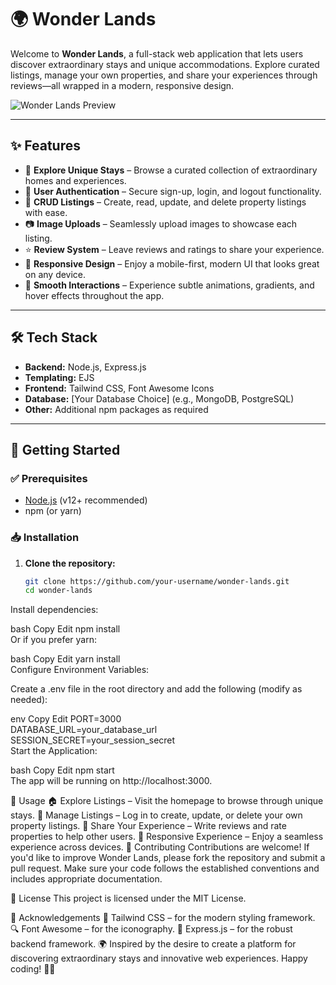 # 🌍 Wonder Lands  

Welcome to **Wonder Lands**, a full-stack web application that lets users discover extraordinary stays and unique accommodations. Explore curated listings, manage your own properties, and share your experiences through reviews—all wrapped in a modern, responsive design.  

![Wonder Lands Preview](your-image-url-here)  

---

## ✨ Features  

- 🌟 **Explore Unique Stays** – Browse a curated collection of extraordinary homes and experiences.  
- 🔐 **User Authentication** – Secure sign-up, login, and logout functionality.  
- 🏡 **CRUD Listings** – Create, read, update, and delete property listings with ease.  
- 📷 **Image Uploads** – Seamlessly upload images to showcase each listing.  
- ⭐ **Review System** – Leave reviews and ratings to share your experience.  
- 📱 **Responsive Design** – Enjoy a mobile-first, modern UI that looks great on any device.  
- 🎨 **Smooth Interactions** – Experience subtle animations, gradients, and hover effects throughout the app.  

---

## 🛠 Tech Stack  

- **Backend:** Node.js, Express.js  
- **Templating:** EJS  
- **Frontend:** Tailwind CSS, Font Awesome Icons  
- **Database:** [Your Database Choice] (e.g., MongoDB, PostgreSQL)  
- **Other:** Additional npm packages as required  

---

## 🚀 Getting Started  

### ✅ Prerequisites  

- [Node.js](https://nodejs.org/) (v12+ recommended)  
- npm (or yarn)  

### 📥 Installation  

1. **Clone the repository:**  

   ```bash  
   git clone https://github.com/your-username/wonder-lands.git  
   cd wonder-lands  
Install dependencies:

bash
Copy
Edit
npm install  
Or if you prefer yarn:

bash
Copy
Edit
yarn install  
Configure Environment Variables:

Create a .env file in the root directory and add the following (modify as needed):

env
Copy
Edit
PORT=3000  
DATABASE_URL=your_database_url  
SESSION_SECRET=your_session_secret  
Start the Application:

bash
Copy
Edit
npm start  
The app will be running on http://localhost:3000.

🎯 Usage
🏠 Explore Listings – Visit the homepage to browse through unique stays.
🏡 Manage Listings – Log in to create, update, or delete your own property listings.
📝 Share Your Experience – Write reviews and rate properties to help other users.
📱 Responsive Experience – Enjoy a seamless experience across devices.
🤝 Contributing
Contributions are welcome! If you'd like to improve Wonder Lands, please fork the repository and submit a pull request. Make sure your code follows the established conventions and includes appropriate documentation.

📜 License
This project is licensed under the MIT License.

🙌 Acknowledgements
🎨 Tailwind CSS – for the modern styling framework.
🔍 Font Awesome – for the iconography.
🚀 Express.js – for the robust backend framework.
🌍 Inspired by the desire to create a platform for discovering extraordinary stays and innovative web experiences.
Happy coding! 🚀🎉
